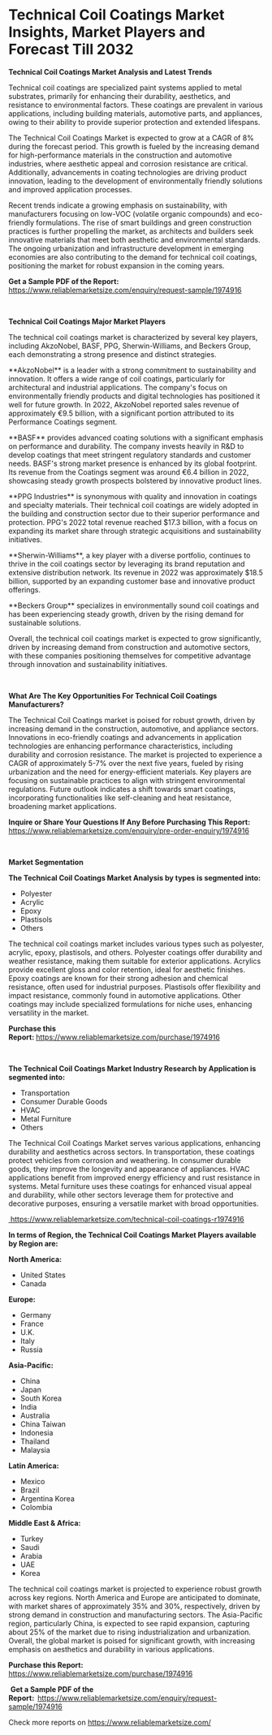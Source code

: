 <p><h1>Technical Coil Coatings Market Insights, Market Players and Forecast Till 2032</h1></p><p><strong>Technical Coil Coatings Market Analysis and Latest Trends</strong></p>
<p><p>Technical coil coatings are specialized paint systems applied to metal substrates, primarily for enhancing their durability, aesthetics, and resistance to environmental factors. These coatings are prevalent in various applications, including building materials, automotive parts, and appliances, owing to their ability to provide superior protection and extended lifespans.</p><p>The Technical Coil Coatings Market is expected to grow at a CAGR of 8% during the forecast period. This growth is fueled by the increasing demand for high-performance materials in the construction and automotive industries, where aesthetic appeal and corrosion resistance are critical. Additionally, advancements in coating technologies are driving product innovation, leading to the development of environmentally friendly solutions and improved application processes.</p><p>Recent trends indicate a growing emphasis on sustainability, with manufacturers focusing on low-VOC (volatile organic compounds) and eco-friendly formulations. The rise of smart buildings and green construction practices is further propelling the market, as architects and builders seek innovative materials that meet both aesthetic and environmental standards. The ongoing urbanization and infrastructure development in emerging economies are also contributing to the demand for technical coil coatings, positioning the market for robust expansion in the coming years.</p></p>
<p><strong>Get a Sample PDF of the Report:&nbsp;</strong> <a href="https://www.reliablemarketsize.com/enquiry/request-sample/1974916?utm_campaign=2941&utm_medium=2&utm_source=Github&utm_content=ia&utm_term=01042025&utm_id=technical-coil-coatings">https://www.reliablemarketsize.com/enquiry/request-sample/1974916</a></p>
<p>&nbsp;</p>
<p><strong>Technical Coil Coatings Major Market Players</strong></p>
<p><p>The technical coil coatings market is characterized by several key players, including AkzoNobel, BASF, PPG, Sherwin-Williams, and Beckers Group, each demonstrating a strong presence and distinct strategies.</p><p>**AkzoNobel** is a leader with a strong commitment to sustainability and innovation. It offers a wide range of coil coatings, particularly for architectural and industrial applications. The company's focus on environmentally friendly products and digital technologies has positioned it well for future growth. In 2022, AkzoNobel reported sales revenue of approximately €9.5 billion, with a significant portion attributed to its Performance Coatings segment.</p><p>**BASF** provides advanced coating solutions with a significant emphasis on performance and durability. The company invests heavily in R&D to develop coatings that meet stringent regulatory standards and customer needs. BASF's strong market presence is enhanced by its global footprint. Its revenue from the Coatings segment was around €6.4 billion in 2022, showcasing steady growth prospects bolstered by innovative product lines.</p><p>**PPG Industries** is synonymous with quality and innovation in coatings and specialty materials. Their technical coil coatings are widely adopted in the building and construction sector due to their superior performance and protection. PPG's 2022 total revenue reached $17.3 billion, with a focus on expanding its market share through strategic acquisitions and sustainability initiatives.</p><p>**Sherwin-Williams**, a key player with a diverse portfolio, continues to thrive in the coil coatings sector by leveraging its brand reputation and extensive distribution network. Its revenue in 2022 was approximately $18.5 billion, supported by an expanding customer base and innovative product offerings.</p><p>**Beckers Group** specializes in environmentally sound coil coatings and has been experiencing steady growth, driven by the rising demand for sustainable solutions.</p><p>Overall, the technical coil coatings market is expected to grow significantly, driven by increasing demand from construction and automotive sectors, with these companies positioning themselves for competitive advantage through innovation and sustainability initiatives.</p></p>
<p>&nbsp;</p>
<p><strong>What Are The Key Opportunities For Technical Coil Coatings Manufacturers?</strong></p>
<p><p>The Technical Coil Coatings market is poised for robust growth, driven by increasing demand in the construction, automotive, and appliance sectors. Innovations in eco-friendly coatings and advancements in application technologies are enhancing performance characteristics, including durability and corrosion resistance. The market is projected to experience a CAGR of approximately 5-7% over the next five years, fueled by rising urbanization and the need for energy-efficient materials. Key players are focusing on sustainable practices to align with stringent environmental regulations. Future outlook indicates a shift towards smart coatings, incorporating functionalities like self-cleaning and heat resistance, broadening market applications.</p></p>
<p><strong>Inquire or Share Your Questions If Any Before Purchasing This Report:</strong> <a href="https://www.reliablemarketsize.com/enquiry/pre-order-enquiry/1974916?utm_campaign=2941&utm_medium=2&utm_source=Github&utm_content=ia&utm_term=01042025&utm_id=technical-coil-coatings">https://www.reliablemarketsize.com/enquiry/pre-order-enquiry/1974916</a></p>
<p>&nbsp;</p>
<p><strong>Market Segmentation</strong></p>
<p><strong>The Technical Coil Coatings Market Analysis by types is segmented into:</strong></p>
<p><ul><li>Polyester</li><li>Acrylic</li><li>Epoxy</li><li>Plastisols</li><li>Others</li></ul></p>
<p><p>The technical coil coatings market includes various types such as polyester, acrylic, epoxy, plastisols, and others. Polyester coatings offer durability and weather resistance, making them suitable for exterior applications. Acrylics provide excellent gloss and color retention, ideal for aesthetic finishes. Epoxy coatings are known for their strong adhesion and chemical resistance, often used for industrial purposes. Plastisols offer flexibility and impact resistance, commonly found in automotive applications. Other coatings may include specialized formulations for niche uses, enhancing versatility in the market.</p></p>
<p><strong>Purchase this Report:&nbsp;</strong><a href="https://www.reliablemarketsize.com/purchase/1974916?utm_campaign=2941&utm_medium=2&utm_source=Github&utm_content=ia&utm_term=01042025&utm_id=technical-coil-coatings">https://www.reliablemarketsize.com/purchase/1974916</a></p>
<p>&nbsp;</p>
<p><strong>The Technical Coil Coatings Market Industry Research by Application is segmented into:</strong></p>
<p><ul><li>Transportation</li><li>Consumer Durable Goods</li><li>HVAC</li><li>Metal Furniture</li><li>Others</li></ul></p>
<p><p>The Technical Coil Coatings Market serves various applications, enhancing durability and aesthetics across sectors. In transportation, these coatings protect vehicles from corrosion and weathering. In consumer durable goods, they improve the longevity and appearance of appliances. HVAC applications benefit from improved energy efficiency and rust resistance in systems. Metal furniture uses these coatings for enhanced visual appeal and durability, while other sectors leverage them for protective and decorative purposes, ensuring a versatile market with broad opportunities.</p></p>
<p><a href="https://www.reliablemarketsize.com/technical-coil-coatings-r1974916?utm_campaign=2941&utm_medium=2&utm_source=Github&utm_content=ia&utm_term=01042025&utm_id=technical-coil-coatings">&nbsp;https://www.reliablemarketsize.com/technical-coil-coatings-r1974916</a></p>
<p><strong>In terms of Region, the Technical Coil Coatings Market Players available by Region are:</strong></p>
<p>
    <p> <strong> North America: </strong>
        <ul>
            <li>United States</li>
            <li>Canada</li>
        </ul>
        </p> 
    <p> <strong> Europe: </strong>
        <ul>
            <li>Germany</li>
            <li>France</li>
            <li>U.K.</li>
            <li>Italy</li>
            <li>Russia</li>
        </ul>
        </p> 
    <p> <strong> Asia-Pacific: </strong>
        <ul>
            <li>China</li>
            <li>Japan</li>
            <li>South Korea</li>
            <li>India</li>
            <li>Australia</li>
            <li>China Taiwan</li>
            <li>Indonesia</li>
            <li>Thailand</li>
            <li>Malaysia</li>
        </ul>
        </p> 
    <p> <strong> Latin America: </strong>
        <ul>
            <li>Mexico</li>
            <li>Brazil</li>
            <li>Argentina Korea</li>
            <li>Colombia</li>
        </ul>
        </p> 
    <p> <strong> Middle East & Africa: </strong>
        <ul>
            <li>Turkey</li>
            <li>Saudi</li>
            <li>Arabia</li>
            <li>UAE</li>
            <li>Korea</li>
        </ul>
    </p>
    </p>
<p><p>The technical coil coatings market is projected to experience robust growth across key regions. North America and Europe are anticipated to dominate, with market shares of approximately 35% and 30%, respectively, driven by strong demand in construction and manufacturing sectors. The Asia-Pacific region, particularly China, is expected to see rapid expansion, capturing about 25% of the market due to rising industrialization and urbanization. Overall, the global market is poised for significant growth, with increasing emphasis on aesthetics and durability in various applications.</p></p>
<p><strong>Purchase this Report: </strong><a href="https://www.reliablemarketsize.com/purchase/1974916?utm_campaign=2941&utm_medium=2&utm_source=Github&utm_content=ia&utm_term=01042025&utm_id=technical-coil-coatings">https://www.reliablemarketsize.com/purchase/1974916</a></p>
<p>&nbsp;<strong>Get a Sample PDF of the Report:&nbsp;&nbsp;</strong><a href="https://www.reliablemarketsize.com/enquiry/request-sample/1974916?utm_campaign=2941&utm_medium=2&utm_source=Github&utm_content=ia&utm_term=01042025&utm_id=technical-coil-coatings">https://www.reliablemarketsize.com/enquiry/request-sample/1974916</a></p>
<p><strong></strong></p>
<p>Check more reports on <a href="https://www.reliablemarketsize.com/?utm_campaign=2941&utm_medium=2&utm_source=Github&utm_content=ia&utm_term=01042025&utm_id=technical-coil-coatings">https://www.reliablemarketsize.com/</a></p>